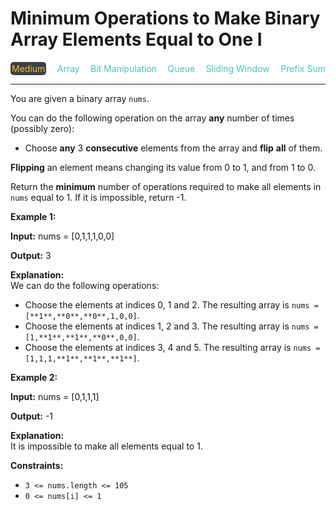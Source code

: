 # Minimum Operations to Make Binary Array Elements Equal to One I

<div style="display: flex; justify-content: space-between; align-items: center">
<div style="color: #fac31d;
padding: 2px; background-color: #3a3f4b; border-radius: 5px;">Medium</div>
<div style="color: #46c6c2">Array</div>
<div style="color: #46c6c2">Bit Manipulation</div>
<div style="color: #46c6c2">Queue</div>
<div style="color: #46c6c2">Sliding Window</div>
<div style="color: #46c6c2">Prefix Sum</div>
</div>

---

You are given a binary array `nums`.

You can do the following operation on the array **any** number of times (possibly zero):

*   Choose **any** 3 **consecutive** elements from the array and **flip** **all** of them.

**Flipping** an element means changing its value from 0 to 1, and from 1 to 0.

Return the **minimum** number of operations required to make all elements in `nums` equal to 1. If it is impossible, return -1.

**Example 1:**

**Input:** nums = \[0,1,1,1,0,0\]

**Output:** 3

**Explanation:**  
We can do the following operations:

*   Choose the elements at indices 0, 1 and 2. The resulting array is `nums = [**1**,**0**,**0**,1,0,0]`.
*   Choose the elements at indices 1, 2 and 3. The resulting array is `nums = [1,**1**,**1**,**0**,0,0]`.
*   Choose the elements at indices 3, 4 and 5. The resulting array is `nums = [1,1,1,**1**,**1**,**1**]`.

**Example 2:**

**Input:** nums = \[0,1,1,1\]

**Output:** \-1

**Explanation:**  
It is impossible to make all elements equal to 1.

**Constraints:**

*   `3 <= nums.length <= 105`
*   `0 <= nums[i] <= 1`
